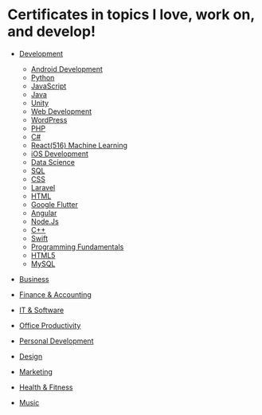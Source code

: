 # Certificates in topics I love, work on, and develop!

- [Development]()
  - [Android Development]()
  - [Python]()
  - [JavaScript]()
  - [Java]()
  - [Unity]()
  - [Web Development]()
  - [WordPress]()
  - [PHP]()
  - [C#]()
  - [React(516) Machine Learning]()
  - [iOS Development]()
  - [Data Science]()
  - [SQL]()
  - [CSS]()
  - [Laravel]()
  - [HTML]()
  - [Google Flutter]()
  - [Angular]()
  - [Node.Js]()
  - [C++]()
  - [Swift]()
  - [Programming Fundamentals]()
  - [HTML5]()
  - [MySQL]()

  


- [Business]()
- [Finance & Accounting]()
- [IT & Software]()
- [Office Productivity]()
- [Personal Development]()
- [Design]()
- [Marketing]()
- [Health & Fitness]()
- [Music]()
